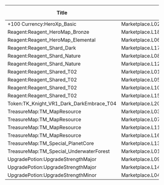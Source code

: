 | Title | Dev Name | Quantity | Currency | Currency Sub Type | Price |
| ----- | -------- | -------- | -------- | ----------------- | ----- |
| +100 Currency:HeroXp_Basic | Marketplace.L02.Page02.XP.02 | 100000 | GameItem | Currency:Gold | 200 |
| Reagent:Reagent_HeroMap_Bronze | Marketplace.L18.Page02.Hero.05 | 1 | GameItem | Currency:Gold | 300000 |
| Reagent:Reagent_HeroMap_Elemental | Marketplace.L06.Page02.Token.10 | 6 | GameItem | Currency:Gold | 35000 |
| Reagent:Reagent_Shard_Dark | Marketplace.L17.Page02.Shard.16 | 2 | GameItem | Currency:Gold | 300000 |
| Reagent:Reagent_Shard_Nature | Marketplace.L08.Page02.Free.48 | 1 | GameItem | Currency:Gold | 0 |
| Reagent:Reagent_Shard_Nature | Marketplace.L12.Page02.Reagent.19 | 2 | MtxCurrency |  | 200 |
| Reagent:Reagent_Shared_T02 | Marketplace.L01.Page02.Free.14 | 10 | GameItem | Currency:Gold | 0 |
| Reagent:Reagent_Shared_T02 | Marketplace.L05.Page02.PowerSource.02 | 10 | GameItem | Currency:Gold | 2500 |
| Reagent:Reagent_Shared_T02 | Marketplace.L10.Page02.PowerSource.05 | 15 | GameItem | Currency:Gold | 2500 |
| Reagent:Reagent_Shared_T02 | Marketplace.L15.Page02.PowerSource.08 | 20 | GameItem | Currency:Gold | 2500 |
| Token:TK_Knight_VR1_Dark_DarkEmbrace_T04 | Marketplace.L20.Page02.Free.87 | 3 | GameItem | Currency:Gold | 0 |
| TreasureMap:TM_MapResource | Marketplace.L03.Page02.MapFragments.02 | 3 | GameItem | Currency:Gold | 20000 |
| TreasureMap:TM_MapResource | Marketplace.L07.Page02.MapFragments.07 | 7 | MtxCurrency |  | 10 |
| TreasureMap:TM_MapResource | Marketplace.L11.Page02.TreasureMap.02 | 7 | GameItem | Currency:Gold | 20000 |
| TreasureMap:TM_MapResource | Marketplace.L16.Page02.TreasureMap.05 | 10 | GameItem | Currency:Gold | 20000 |
| TreasureMap:TM_Special_PlanetCore | Marketplace.L13.Page02.MapsMisc.20 | 1 | GameItem | Currency:Gold | 500000 |
| TreasureMap:TM_Special_UnderwaterForest | Marketplace.L01.Page2.VIP5.FreeBonus.46 | 1 | GameItem | Currency:Gold | 0 |
| UpgradePotion:UpgradeStrengthMajor | Marketplace.L09.Page02.MajorElixir.07 | 4 | GameItem | Currency:Gold | 50000 |
| UpgradePotion:UpgradeStrengthMajor | Marketplace.L14.Page02.ElixirAll.09 | 3 | GameItem | Currency:Gold | 50000 |
| UpgradePotion:UpgradeStrengthMinor | Marketplace.L04.Page02.MinorElixir.07 | 4 | GameItem | Currency:Gold | 4000 |
